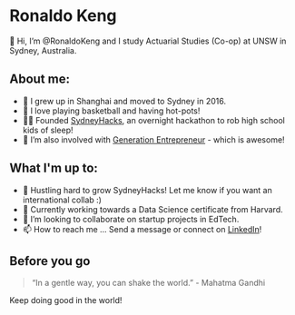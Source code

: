 # Ronaldo Keng

👋 Hi, I’m @RonaldoKeng and I study Actuarial Studies (Co-op) at UNSW in Sydney, Australia.

## About me:
- 🏡 I grew up in Shanghai and moved to Sydney in 2016.
- 🥳 I love playing basketball and having hot-pots!
- 🧑‍💻 Founded [SydneyHacks](https://sydneyhacks.com.au/), an overnight hackathon to rob high school kids of sleep!
- 👀 I’m also involved with [Generation Entrepreneur](https://generationentrepreneur.com.au/) - which is awesome!

##  What I'm up to:
- 🚀 Hustling hard to grow SydneyHacks! Let me know if you want an international collab :)
- 🌱 Currently working towards a Data Science certificate from Harvard.
- 💞️ I’m looking to collaborate on startup projects in EdTech.
- 📫 How to reach me ... Send a message or connect on [LinkedIn](https://www.linkedin.com/in/ronaldo-keng/)!

## Before you go
> “In a gentle way, you can shake the world.” - Mahatma Gandhi

Keep doing good in the world!

<!---
RonaldoKeng/RonaldoKeng is a ✨ special ✨ repository because its `README.md` (this file) appears on your GitHub profile.
You can click the Preview link to take a look at your changes.
--->
